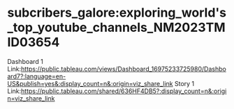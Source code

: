 # subcribers_galore:exploring_world's_top_youtube_channels_NM2023TMID03654
Dashboard 1 Link:https://public.tableau.com/views/Dashboard_16975233725980/Dashboard7?:language=en-US&publish=yes&:display_count=n&:origin=viz_share_link
Story 1 Link:https://public.tableau.com/shared/636HF4DB5?:display_count=n&:origin=viz_share_link
                                                                                               
